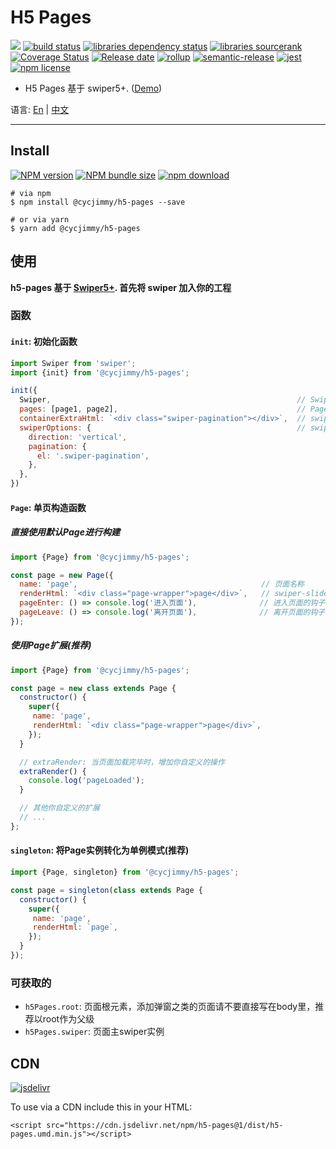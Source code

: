# H5 Pages
![][workflows-badge-image]
[![build status][travis-image]][travis-url]
[![libraries dependency status][libraries-status-image]][libraries-status-url]
[![libraries sourcerank][libraries-sourcerank-image]][libraries-sourcerank-url]
[![Coverage Status][coverage-image]][coverage-url]
[![Release date][release-date-image]][release-url]
[![rollup][rollup-image]][rollup-url]
[![semantic-release][semantic-image]][semantic-url]
[![jest][jest-image]][jest-url]
[![npm license][license-image]][download-url]

* H5 Pages 基于 swiper5+. ([Demo][github-pages-url])

语言: [En][Readme-url-En] | [中文][Readme-url-ZhCN]
***

## Install
[![NPM version][npm-image]][npm-url]
[![NPM bundle size][npm-bundle-size-image]][npm-url]
[![npm download][download-image]][download-url]

```shell
# via npm
$ npm install @cycjimmy/h5-pages --save

# or via yarn
$ yarn add @cycjimmy/h5-pages
```

## 使用
**h5-pages 基于 [Swiper5+](https://github.com/nolimits4web/Swiper). 首先将 swiper 加入你的工程**

### 函数 
#### `init`: 初始化函数
```javascript
import Swiper from 'swiper';
import {init} from '@cycjimmy/h5-pages';

init({
  Swiper,                                                       // Swiper的构造函数
  pages: [page1, page2],                                        // Page实例组成的数组
  containerExtraHtml: `<div class="swiper-pagination"></div>`,  // swiper-container下额外的Html，比如导航器等
  swiperOptions: {                                              // swiper的配置项
    direction: 'vertical',
    pagination: {
      el: '.swiper-pagination',
    },
  },
})
```

#### `Page`: 单页构造函数
##### 直接使用默认Page进行构建
```javascript
import {Page} from '@cycjimmy/h5-pages';

const page = new Page({
  name: 'page',                                         // 页面名称
  renderHtml: `<div class="page-wrapper">page</div>`,   // swiper-slide内的Html结构
  pageEnter: () => console.log('进入页面'),              // 进入页面的钩子函数
  pageLeave: () => console.log('离开页面'),              // 离开页面的钩子函数
});
```

##### 使用Page扩展(推荐)
```javascript
import {Page} from '@cycjimmy/h5-pages';

const page = new class extends Page {
  constructor() {
    super({
     name: 'page',
     renderHtml: `<div class="page-wrapper">page</div>`,
    });
  }

  // extraRender: 当页面加载完毕时，增加你自定义的操作
  extraRender() {
    console.log('pageLoaded');
  }

  // 其他你自定义的扩展
  // ... 
};
```

#### `singleton`: 将Page实例转化为单例模式(推荐)
```javascript
import {Page, singleton} from '@cycjimmy/h5-pages';

const page = singleton(class extends Page {
  constructor() {
    super({
     name: 'page',
     renderHtml: `page`,
    });
  }
});
```

### 可获取的
* `h5Pages.root`: 页面根元素，添加弹窗之类的页面请不要直接写在body里，推荐以root作为父级
* `h5Pages.swiper`: 页面主swiper实例 

## CDN
[![jsdelivr][jsdelivr-image]][jsdelivr-url]

To use via a CDN include this in your HTML:
```text
<script src="https://cdn.jsdelivr.net/npm/h5-pages@1/dist/h5-pages.umd.min.js"></script>
```

<!-- Links: -->
[npm-image]: https://img.shields.io/npm/v/@cycjimmy/h5-pages
[npm-url]: https://npmjs.org/package/@cycjimmy/h5-pages
[npm-bundle-size-image]: https://img.shields.io/bundlephobia/min/@cycjimmy/h5-pages

[download-image]: https://img.shields.io/npm/dt/@cycjimmy/h5-pages
[download-url]: https://npmjs.org/package/@cycjimmy/h5-pages

[jsdelivr-image]: https://img.shields.io/jsdelivr/npm/hy/@cycjimmy/h5-pages
[jsdelivr-url]: https://www.jsdelivr.com/package/npm/@cycjimmy/h5-pages

[workflows-badge-image]: https://github.com/cycjimmy/h5-pages/workflows/Test%20CI/badge.svg
[travis-image]: https://img.shields.io/travis/cycjimmy/h5-pages
[travis-url]: https://travis-ci.org/cycjimmy/h5-pages

[libraries-status-image]: https://img.shields.io/librariesio/release/npm/@cycjimmy/h5-pages
[libraries-sourcerank-image]: https://img.shields.io/librariesio/sourcerank/npm/@cycjimmy/h5-pages
[libraries-status-url]: https://libraries.io/github/cycjimmy/h5-pages
[libraries-sourcerank-url]: https://libraries.io/npm/@cycjimmy%2Fh5-pages

[coverage-image]: https://img.shields.io/coveralls/github/cycjimmy/h5-pages
[coverage-url]: https://coveralls.io/github/cycjimmy/h5-pages

[release-date-image]: https://img.shields.io/github/release-date/cycjimmy/h5-pages
[release-url]: https://github.com/cycjimmy/h5-pages/releases

[rollup-image]: https://img.shields.io/github/package-json/dependency-version/cycjimmy/h5-pages/dev/rollup
[rollup-url]: https://github.com/rollup/rollup

[semantic-image]: https://img.shields.io/badge/%20%20%F0%9F%93%A6%F0%9F%9A%80-semantic--release-e10079.svg
[semantic-url]: https://github.com/semantic-release/semantic-release

[jest-image]: https://img.shields.io/badge/tested_with-jest-99424f.svg
[jest-url]: https://github.com/facebook/jest

[license-image]: https://img.shields.io/npm/l/@cycjimmy/h5-pages

[github-pages-url]: https://cycjimmy.github.io/h5-pages/

[Readme-url-En]: https://github.com/cycjimmy/h5-pages/blob/master/README.md
[Readme-url-ZhCN]: https://github.com/cycjimmy/h5-pages/blob/master/README_zhCN.md
